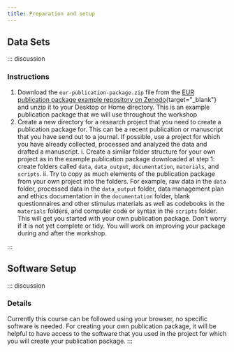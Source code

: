 ```yaml
---
title: Preparation and setup
---
```


## Data Sets

::: discussion
### Instructions

1.  Download the `eur-publication-package.zip` file from the [EUR publication package example repository on Zenodo](https://doi.org/10.5281/zenodo.7956600){target="_blank"} and unzip it to your Desktop or Home directory. This is an example publication package that we will use throughout the workshop
2.  Create a new directory for a research project that you need to create a publication package for. This can be a recent publication or manuscript that you have send out to a journal. If possible, use a project for which you have already collected, processed and analyzed the data and drafted a manuscript.
    i.  Create a similar folder structure for your own project as in the example publication package downloaded at step 1: create folders called `data`, `data_output`, `documentation`, `materials`, and `scripts`.
    ii. Try to copy as much elements of the publication package from your own project into the folders. For example, raw data in the `data` folder, processed data in the `data_output` folder, data management plan and ethics documentation in the `documentation` folder, blank questionnaires and other stimulus materials as well as codebooks in the `materials` folders, and computer code or syntax in the `scripts` folder. This will get you started with your own publication package. Don't worry if it is not yet complete or tidy. You will work on improving your package during and after the workshop.
    
:::

## Software Setup

::: discussion
### Details

Currently this course can be followed using your browser, no specific software is needed. For creating your own publication package, it will be helpful to have access to the software that you used in the project for which you will create your publication package.
:::

